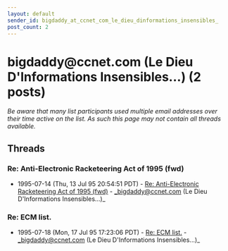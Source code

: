```yaml
---
layout: default
sender_id: bigdaddy_at_ccnet_com_le_dieu_dinformations_insensibles_
post_count: 2
---
```


# bigdaddy<span>@</span>ccnet.com (Le Dieu D'Informations Insensibles...) (2 posts)

_Be aware that many list participants used multiple email addresses over their time active on the list. As such this page may not contain all threads available._

## Threads

### Re: Anti-Electronic Racketeering Act of 1995 (fwd)
+ 1995-07-14 (Thu, 13 Jul 95 20:54:51 PDT) - [Re: Anti-Electronic Racketeering Act of 1995 (fwd)](/archive/1995/07/61a8d2237dbc185b53dd5859f6e080d143f152e7952638c4b6063fc40c02d0d5) - _bigdaddy@ccnet.com (Le Dieu D'Informations Insensibles...)_

### Re: ECM list.
+ 1995-07-18 (Mon, 17 Jul 95 17:23:06 PDT) - [Re: ECM list.](/archive/1995/07/c318d29d76fd761a1aa47307aa0abb750b151102343dbd8424ac9fb771baa3db) - _bigdaddy@ccnet.com (Le Dieu D'Informations Insensibles...)_

